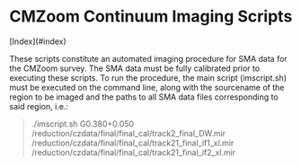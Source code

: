 # CMZoom Continuum Imaging Scripts
<p align="justify">[Index](#index)</p>
These scripts constitute an automated imaging procedure for SMA data for the CMZoom survey. The SMA data must be fully calibrated prior to executing these scripts. To run the procedure, the main script (imscript.sh) must be executed on the command line, along with the sourcename of the region to be imaged and the paths to all SMA data files corresponding to said region, i.e.: 

> ./imscript.sh G0.380+0.050 /reduction/czdata/final/final_cal/track2_final_DW.mir /reduction/czdata/final/final_cal/track21_final_if1_xl.mir /reduction/czdata/final/final_cal/track21_final_if2_xl.mir

